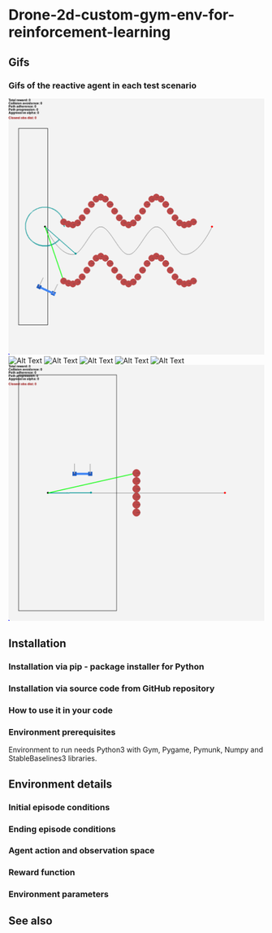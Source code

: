 # Drone-2d-custom-gym-env-for-reinforcement-learning
## Gifs
### Gifs of the reactive agent in each test scenario
![Alt Text](Gifs/agent_19/S_corridor.gif)
![Alt Text](Gifs/agent_19/S_parallel.gif)
![Alt Text](Gifs/agent_19/corridor.gif)
![Alt Text](Gifs/agent_19/impossible.gif)
![Alt Text](Gifs/agent_19/large.gif)
![Alt Text](Gifs/agent_19/parallel.gif)
![Alt Text](Gifs/agent_19/perpendicular.gif)

## Installation

### Installation via pip - package installer for Python

### Installation via source code from GitHub repository

### How to use it in your code

### Environment prerequisites

Environment to run needs Python3 with Gym, Pygame, Pymunk, Numpy and StableBaselines3
libraries.

## Environment details

### Initial episode conditions

### Ending episode conditions

### Agent action and observation space

### Reward function

### Environment parameters


## See also

